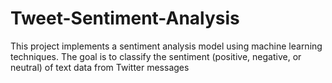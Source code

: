 # Tweet-Sentiment-Analysis
This project implements a sentiment analysis model using machine learning techniques. The goal is to classify the sentiment (positive, negative, or neutral) of text data from Twitter messages
